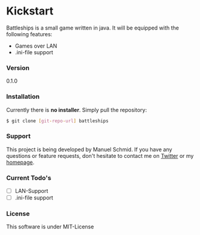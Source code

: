 # Kickstart

Battleships is a small game written in java.
It will be equipped with the following features:

  - Games over LAN
  - .ini-file support

### Version

0.1.0

### Installation
Currently there is **no installer**. Simply pull the repository:

```sh
$ git clone [git-repo-url] battleships
```

### Support
This project is being developed by Manuel Schmid.
If you have any questions or feature requests, don't hesitate to contact me on [Twitter] or my [homepage].

### Current Todo's

 - [ ] LAN-Support
 - [ ] .ini-file support

### License

This software is under MIT-License

[mash1t.de]:http://mash1t.de/
[homepage]:http://mash1t.de/
[Twitter]:https://twitter.com/mash1t
[NetworkLib]:https://github.com/mash1t/java.lib.network/tree/0.1.0
